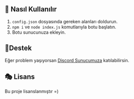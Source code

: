 
## 🎊 Nasıl Kullanılır
1. `config.json` dosyasında gereken alanları doldurun.
2. `npm i` ve `node index.js` komutlarıyla botu başlatın.
3. Botu sunucunuza ekleyin.

## 🧨Destek
Eğer problem yaşıyorsan [Discord Sunucumuza](https://discord.gg/akparti) katılabilirsin.


## 🎭 Lisans

Bu proje lisanslanmıştır =)
